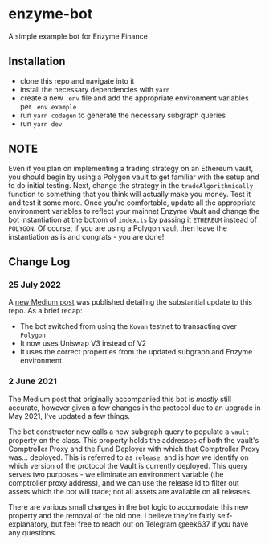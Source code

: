 # enzyme-bot

A simple example bot for Enzyme Finance

## Installation

- clone this repo and navigate into it
- install the necessary dependencies with `yarn`
- create a new `.env` file and add the appropriate environment variables per `.env.example`
- run `yarn codegen` to generate the necessary subgraph queries
- run `yarn dev`

## NOTE

Even if you plan on implementing a trading strategy on an Ethereum vault, you should begin by using a Polygon vault to get familiar with the setup and to do initial testing. Next, change the strategy in the `tradeAlgorithmically` function to something that you think will actually make you money. Test it and test it some more. Once you're comfortable, update all the appropriate environment variables to reflect your mainnet Enzyme Vault and change the bot instantiation at the bottom of `index.ts` by passing it `ETHEREUM` instead of `POLYGON`. Of course, if you are using a Polygon vault then leave the instantiation as is and congrats - you are done!

## Change Log

### 25 July 2022

A [new Medium post]() was published detailing the substantial update to this repo. As a brief recap:

- The bot switched from using the `Kovan` testnet to transacting over `Polygon`
- It now uses Uniswap V3 instead of V2
- It uses the correct properties from the updated subgraph and Enzyme environment

### 2 June 2021

The Medium post that originally accompanied this bot is _mostly_ still accurate, however given a few changes in the protocol due to an upgrade in May 2021, I've updated a few things.

The bot constructor now calls a new subgraph query to populate a `vault` property on the class. This property holds the addresses of both the vault's Comptroller Proxy and the Fund Deployer with which that Comptroller Proxy was... deployed. This is referred to as `release`, and is how we identify on which version of the protocol the Vault is currently deployed. This query serves two purposes - we eliminate an environment variable (the comptroller proxy address), and we can use the release id to filter out assets which the bot will trade; not all assets are available on all releases.

There are various small changes in the bot logic to accomodate this new property and the removal of the old one. I believe they're fairly self-explanatory, but feel free to reach out on Telegram @eek637 if you have any questions.
